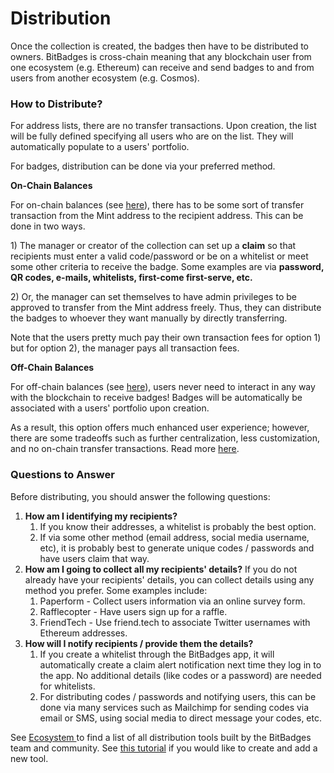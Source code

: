 # Distribution

Once the collection is created, the badges then have to be distributed to owners. BitBadges is cross-chain meaning that any blockchain user from one ecosystem (e.g. Ethereum) can receive and send badges to and from users from another ecosystem (e.g. Cosmos).

### How to Distribute?

For address lists, there are no transfer transactions. Upon creation, the list will be fully defined specifying all users who are on the list. They will automatically populate to a users' portfolio.

For badges, distribution can be done via your preferred method.&#x20;

**On-Chain Balances**

For on-chain balances (see [here](../concepts/balances-types.md)), there has to be some sort of transfer transaction from the Mint address to the recipient address. This can be done in two ways.

1\) The manager or creator of the collection can set up a **claim** so that recipients must enter a valid code/password or be on a whitelist or meet some other criteria to receive the badge. Some examples are via **password, QR codes, e-mails, whitelists, first-come first-serve, etc.**&#x20;

2\) Or, the manager can set themselves to have admin privileges to be approved to transfer from the Mint address freely. Thus, they can distribute the badges to whoever they want manually by directly transferring.

Note that the users pretty much pay their own transaction fees for option 1) but for option 2), the manager pays all transaction fees.

**Off-Chain Balances**

For off-chain balances (see [here](../concepts/balances-types.md)), users never need to interact in any way with the blockchain to receive badges! Badges will be automatically be associated with a users' portfolio upon creation.

As a result, this option offers much enhanced user experience; however, there are some tradeoffs such as further centralization, less customization, and no on-chain transfer transactions. Read more [here](../concepts/balances-types.md).

### Questions to Answer

Before distributing, you should answer the following questions:

1. **How am I identifying my recipients?**&#x20;
   1. If you know their addresses, a whitelist is probably the best option.&#x20;
   2. If via some other method (email address, social media username, etc), it is probably best to generate unique codes / passwords and have users claim that way.
2. **How am I going to collect all my recipients' details?** If you do not already have your recipients' details, you can collect details using any method you prefer. Some examples include:
   1. Paperform - Collect users information via an online survey form.
   2. Rafflecopter - Have users sign up for a raffle.
   3. FriendTech - Use friend.tech to associate Twitter usernames with Ethereum addresses.
3. **How will I notify recipients / provide them the details?**&#x20;
   1. If you create a whitelist through the BitBadges app, it will automatically create a claim alert notification next time they log in to the app. No additional details (like codes or a password) are needed for whitelists.
   2. For distributing codes / passwords and notifying users, this can be done via many services such as Mailchimp for sending codes via email or SMS, using social media to direct message your codes, etc.

See [Ecosystem ](../ecosystem.md)to find a list of all distribution tools built by the BitBadges team and community. See [this tutorial](../../for-developers/tutorials/build-a-distribution-tool.md) if you would like to create and add a new tool.

